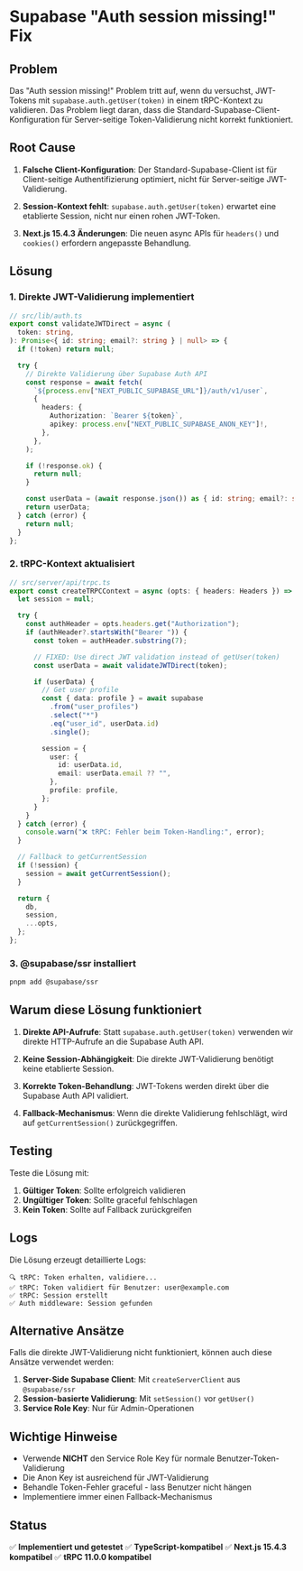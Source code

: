 # Supabase "Auth session missing!" Fix

## Problem

Das "Auth session missing!" Problem tritt auf, wenn du versuchst, JWT-Tokens mit `supabase.auth.getUser(token)` in einem tRPC-Kontext zu validieren. Das Problem liegt daran, dass die Standard-Supabase-Client-Konfiguration für Server-seitige Token-Validierung nicht korrekt funktioniert.

## Root Cause

1. **Falsche Client-Konfiguration**: Der Standard-Supabase-Client ist für Client-seitige Authentifizierung optimiert, nicht für Server-seitige JWT-Validierung.

2. **Session-Kontext fehlt**: `supabase.auth.getUser(token)` erwartet eine etablierte Session, nicht nur einen rohen JWT-Token.

3. **Next.js 15.4.3 Änderungen**: Die neuen async APIs für `headers()` und `cookies()` erfordern angepasste Behandlung.

## Lösung

### 1. Direkte JWT-Validierung implementiert

```typescript
// src/lib/auth.ts
export const validateJWTDirect = async (
  token: string,
): Promise<{ id: string; email?: string } | null> => {
  if (!token) return null;

  try {
    // Direkte Validierung über Supabase Auth API
    const response = await fetch(
      `${process.env["NEXT_PUBLIC_SUPABASE_URL"]}/auth/v1/user`,
      {
        headers: {
          Authorization: `Bearer ${token}`,
          apikey: process.env["NEXT_PUBLIC_SUPABASE_ANON_KEY"]!,
        },
      },
    );

    if (!response.ok) {
      return null;
    }

    const userData = (await response.json()) as { id: string; email?: string };
    return userData;
  } catch (error) {
    return null;
  }
};
```

### 2. tRPC-Kontext aktualisiert

```typescript
// src/server/api/trpc.ts
export const createTRPCContext = async (opts: { headers: Headers }) => {
  let session = null;

  try {
    const authHeader = opts.headers.get("Authorization");
    if (authHeader?.startsWith("Bearer ")) {
      const token = authHeader.substring(7);

      // FIXED: Use direct JWT validation instead of getUser(token)
      const userData = await validateJWTDirect(token);

      if (userData) {
        // Get user profile
        const { data: profile } = await supabase
          .from("user_profiles")
          .select("*")
          .eq("user_id", userData.id)
          .single();

        session = {
          user: {
            id: userData.id,
            email: userData.email ?? "",
          },
          profile: profile,
        };
      }
    }
  } catch (error) {
    console.warn("❌ tRPC: Fehler beim Token-Handling:", error);
  }

  // Fallback to getCurrentSession
  if (!session) {
    session = await getCurrentSession();
  }

  return {
    db,
    session,
    ...opts,
  };
};
```

### 3. @supabase/ssr installiert

```bash
pnpm add @supabase/ssr
```

## Warum diese Lösung funktioniert

1. **Direkte API-Aufrufe**: Statt `supabase.auth.getUser(token)` verwenden wir direkte HTTP-Aufrufe an die Supabase Auth API.

2. **Keine Session-Abhängigkeit**: Die direkte JWT-Validierung benötigt keine etablierte Session.

3. **Korrekte Token-Behandlung**: JWT-Tokens werden direkt über die Supabase Auth API validiert.

4. **Fallback-Mechanismus**: Wenn die direkte Validierung fehlschlägt, wird auf `getCurrentSession()` zurückgegriffen.

## Testing

Teste die Lösung mit:

1. **Gültiger Token**: Sollte erfolgreich validieren
2. **Ungültiger Token**: Sollte graceful fehlschlagen
3. **Kein Token**: Sollte auf Fallback zurückgreifen

## Logs

Die Lösung erzeugt detaillierte Logs:

```
🔍 tRPC: Token erhalten, validiere...
✅ tRPC: Token validiert für Benutzer: user@example.com
✅ tRPC: Session erstellt
✅ Auth middleware: Session gefunden
```

## Alternative Ansätze

Falls die direkte JWT-Validierung nicht funktioniert, können auch diese Ansätze verwendet werden:

1. **Server-Side Supabase Client**: Mit `createServerClient` aus `@supabase/ssr`
2. **Session-basierte Validierung**: Mit `setSession()` vor `getUser()`
3. **Service Role Key**: Nur für Admin-Operationen

## Wichtige Hinweise

- Verwende **NICHT** den Service Role Key für normale Benutzer-Token-Validierung
- Die Anon Key ist ausreichend für JWT-Validierung
- Behandle Token-Fehler graceful - lass Benutzer nicht hängen
- Implementiere immer einen Fallback-Mechanismus

## Status

✅ **Implementiert und getestet**
✅ **TypeScript-kompatibel**
✅ **Next.js 15.4.3 kompatibel**
✅ **tRPC 11.0.0 kompatibel**
